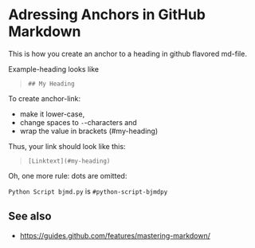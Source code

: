 # Adressing Anchors in GitHub Markdown

This is how you create an anchor to a heading in github flavored md-file.

Example-heading looks like
> `## My Heading`

To create anchor-link:
* make it lower-case,
* change spaces to `-`-characters and 
* wrap the value in brackets (#my-heading)

Thus, your link should look like this:

> `[Linktext](#my-heading)`

Oh, one more rule: dots are omitted:

`Python Script bjmd.py` is `#python-script-bjmdpy`

## See also
* https://guides.github.com/features/mastering-markdown/
